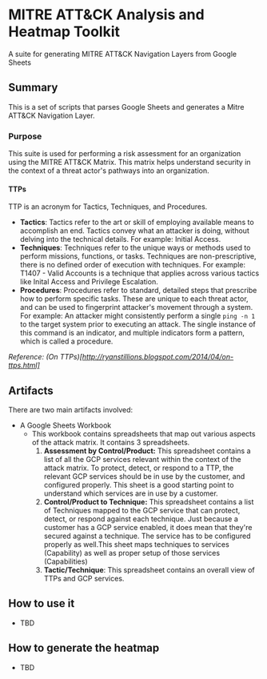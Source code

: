 # MITRE ATT&CK Analysis and Heatmap Toolkit
A suite for generating MITRE ATT&amp;CK Navigation Layers from Google Sheets

## Summary

This is a set of scripts that parses Google Sheets and generates a Mitre ATT&CK Navigation Layer. 

### Purpose
This suite is used for performing a risk assessment for an organization using the MITRE ATT&CK Matrix. This matrix helps understand security in the context of a threat actor's pathways into an organization. 

#### TTPs
TTP is an acronym for Tactics, Techniques, and Procedures.

- **Tactics**: Tactics refer to the art or skill of employing available means to accomplish an end. Tactics convey what an attacker is doing, without delving into the technical details. For example: Initial Access.
- **Techniques**: Techniques refer to the unique ways or methods used to perform missions, functions, or tasks. Techniques are non-prescriptive, there is no defined order of execution with techniques. For example: T1407 - Valid Accounts is a technique that applies across various tactics like Inital Access and Privilege Escalation.
- **Procedures**: Procedures refer to standard, detailed steps that prescribe how to perform specific tasks. These are unique to each threat actor, and can be used to fingerprint attacker's movement through a system. For example: An attacker might consistently perform a single `ping -n 1` to the target system prior to executing an attack. The single instance of this command is an indicator, and multiple indicators form a pattern, which is called a procedure. 

*Reference: (On TTPs)[http://ryanstillions.blogspot.com/2014/04/on-ttps.html]*

## Artifacts

There are two main artifacts involved:
- A Google Sheets Workbook
    - This workbook contains spreadsheets that map out various aspects of the attack matrix. It contains 3 spreadsheets. 
        1. **Assessment by Control/Product:** This spreadsheet contains a list of all the GCP services relevant within the context of the attack matrix. To protect, detect, or respond to a TTP, the relevant GCP services should be in use by the customer, and configured properly. This sheet is a good starting point to understand which services are in use by a customer. 
        2. **Control/Product to Technique:** This spreadsheet contains a list of Techniques mapped to the GCP service that can protect, detect, or respond against each technique. Just because a customer has a GCP service enabled, it does mean that they're secured against a technique. The service has to be configured properly as well.This sheet maps techniques to services (Capability) as well as proper setup of those services (Capabilities)
        3. **Tactic/Technique**: This spreadsheet contains an overall view of TTPs and GCP services.

 ## How to use it
 - TBD

 ## How to generate the heatmap
- TBD

